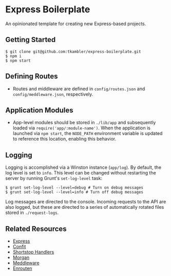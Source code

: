 # Express Boilerplate

An opinionated template for creating new Express-based projects.

## Getting Started

```
$ git clone git@github.com:tkambler/express-boilerplate.git
$ npm i
$ npm start
```

## Defining Routes

- Routes and middleware are defined in `config/routes.json` and `config/meddleware.json`, respectively.

## Application Modules

- App-level modules should be stored in `./lib/app` and subsequently loaded via `require('app/:module-name')`. When the application is launched via `npm start`, the `NODE_PATH` environment variable is updated to reference this location, enabling this behavior.

## Logging

Logging is accomplished via a Winston instance (`app/log`). By default, the log level is set to `info`. This level can be changed without restarting the server by running Grunt's `set-log-level` task:

```
$ grunt set-log-level --level=debug # Turn on debug messages
$ grunt set-log-level --level=info # Turn off debug messages
```

Log messages are directed to the console. Incoming requests to the API are also logged, but these are directed
to a series of automatically rotated files stored in `./request-logs`.

## Related Resources

- [Express](http://expressjs.com/)
- [Confit](https://github.com/krakenjs/confit)
- [Shortstop Handlers](https://github.com/krakenjs/shortstop-handlers)
- [Morgan](https://github.com/expressjs/morgan)
- [Meddleware](https://github.com/krakenjs/meddleware)
- [Enrouten](https://github.com/krakenjs/express-enrouten)
